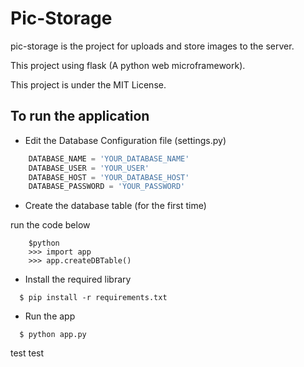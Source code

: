 # Pic-Storage
pic-storage is the project for uploads and store images to the server.

This project using flask (A python web microframework).

This project is under the MIT License.

## To run the application

- Edit the Database Configuration file (settings.py)

```python
    DATABASE_NAME = 'YOUR_DATABASE_NAME'
    DATABASE_USER = 'YOUR_USER'
    DATABASE_HOST = 'YOUR_DATABASE_HOST'
    DATABASE_PASSWORD = 'YOUR_PASSWORD'
```
- Create the database table (for the first time)

run the code below

```
    $python
    >>> import app
    >>> app.createDBTable()
```

- Install the required library

```
  $ pip install -r requirements.txt
```

- Run the app

```
  $ python app.py
```


test test
